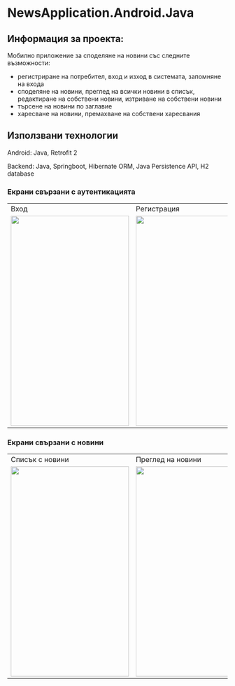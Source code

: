 # NewsApplication.Android.Java
## Информация за проекта:
Мобилно приложение за споделяне на новини със следните възможности:
- регистриране на потребител, вход и изход в системата, запомняне на входа
- споделяне на новини, преглед на всички новини в списък, редактиране на собствени новини, изтриване на собствени новини
- търсене на новини по заглавие
- харесване на новини, премахване на собствени харесвания

## Използвани технологии
Android: Java, Retrofit 2

Backend: Java, Springboot, Hibernate ORM, Java Persistence API, H2 database

### Екрани свързани с аутентикацията
<table>
  <tr>
    <td>Вход</td>
     <td>Регистрация</td>
  </tr>
  <tr>
    <td><img src="https://user-images.githubusercontent.com/33227454/156893182-4b43570d-d2b0-453c-bc05-e2c3d697468e.png" width=270 height=480></td>
    <td><img src="https://user-images.githubusercontent.com/33227454/156893239-26e1d57e-047d-4c4b-aaa5-8536da477a5b.png" width=270 height=480></td>
  </tr>
 </table>
 
 ### Екрани свързани с новини
<table>
  <tr>
    <td>Списък с новини</td>
     <td>Преглед на новини</td>
    <td>Опции свързани с новини</td>
    <td>Рекадтиране на новина</td>
  </tr>
  <tr>
    <td><img src="https://user-images.githubusercontent.com/33227454/156893355-492119d4-db5a-4ed3-b9a6-08c54c3bd13a.png" width=270 height=480></td>
    <td><img src="https://user-images.githubusercontent.com/33227454/156893379-b706368d-3bf5-4f4e-b574-4539aab87258.png" width=270 height=480></td>
    <td><img src="https://user-images.githubusercontent.com/33227454/156893441-1daac7a4-a540-49f5-ad2b-960b569e3a9a.png" width=270 height=480></td>
    <td><img src="https://user-images.githubusercontent.com/33227454/156893400-804db90c-6f17-4d4d-9bad-64a87d769589.png" width=270 height=480></td>
  </tr>
 </table>
 
